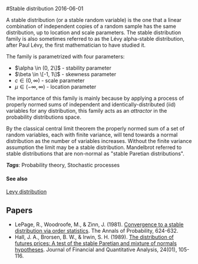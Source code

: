 
#Stable distribution
2016-06-01

A stable distribution (or a stable random variable) is the one that a linear combination of independent copies of a random sample has the same distribution, up to location and scale parameters. The stable distribution family is also sometimes referred to as the Lévy alpha-stable distribution, after Paul Lévy, the first mathematician to have studied it.

The family is parametrized with four parameters:
* $\alpha \in (0, 2\]$ - stability parameter
* $\beta \in \[-1, 1\]$ - skewness parameter
* $c \in (0, \infty)$ - scale parameter
* $\mu \in (-\infty, \infty)$ - location parameter

The importance of this family is mainly because by applying a process of properly normed sums of independent and identically-distributed (iid) variables for any distribution, this family acts as an *attractor* in the probability distributions space.

By the classical central limit theorem the properly normed sum of a set of random variables, each with finite variance, will tend towards a normal distribution as the number of variables increases. Without the finite variance assumption the limit may be a stable distribution. Mandelbrot referred to stable distributions that are non-normal as "stable Paretian distributions".

***Tags***: Probability theory, Stochastic processes

#### See also
[Levy distribution](/levy_distribution)
## Papers
* LePage, R., Woodroofe, M., & Zinn, J. (1981). [Convergence to a stable distribution via order statistics](http://projecteuclid.org/download/pdf_1/euclid.aop/1176994367). The Annals of Probability, 624-632.
* Hall, J. A., Brorsen, B. W., & Irwin, S. H. (1989). [The distribution of futures prices: A test of the stable Paretian and mixture of normals hypotheses](http://journals.cambridge.org/abstract_S0022109000013399). Journal of Financial and Quantitative Analysis, 24(01), 105-116.


